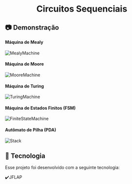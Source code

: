 <h1 align="center">Circuitos Sequenciais</h1>

## :camera: Demonstração

#### Máquina de Mealy

![MealyMachine](https://user-images.githubusercontent.com/77236515/182450791-ea012d1f-aa62-47d7-af74-833f5bfe5d64.png)

#### Máquina de Moore

![MooreMachine](https://user-images.githubusercontent.com/77236515/182450812-1bc5d8f8-c648-4711-8680-fc1bbd7f2b9d.png)

#### Máquina de Turing

![TuringMachine](https://user-images.githubusercontent.com/77236515/182450830-fb272b6a-5d5c-4798-a8a5-c57a163b247c.png)

#### Máquina de Estados Finitos (FSM)

![FiniteStateMachine](https://user-images.githubusercontent.com/77236515/182450838-f1960e81-8a0b-42e6-b6d4-4d751d764031.png)

#### Autômato de Pilha (PDA)

![Stack](https://user-images.githubusercontent.com/77236515/182450876-519e706a-50a2-46ef-806c-0d40fe96c937.png)

## :rocket: Tecnologia

Esse projeto foi desenvolvido com a seguinte tecnologia:

✔️JFLAP
